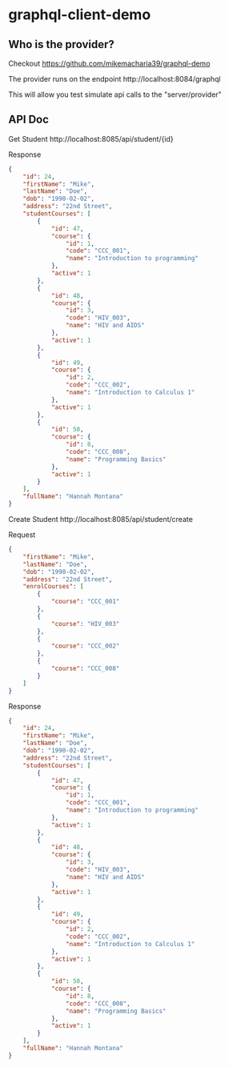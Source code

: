 # graphql-client-demo

## Who is the provider?
Checkout https://github.com/mikemacharia39/graphql-demo

The provider runs on the endpoint http://localhost:8084/graphql

This will allow you test simulate api calls to the "server/provider"

## API Doc

Get Student
http://localhost:8085/api/student/{id}

Response
````json
{
    "id": 24,
    "firstName": "Mike",
    "lastName": "Doe",
    "dob": "1990-02-02",
    "address": "22nd Street",
    "studentCourses": [
        {
            "id": 47,
            "course": {
                "id": 1,
                "code": "CCC_001",
                "name": "Introduction to programming"
            },
            "active": 1
        },
        {
            "id": 48,
            "course": {
                "id": 3,
                "code": "HIV_003",
                "name": "HIV and AIDS"
            },
            "active": 1
        },
        {
            "id": 49,
            "course": {
                "id": 2,
                "code": "CCC_002",
                "name": "Introduction to Calculus 1"
            },
            "active": 1
        },
        {
            "id": 50,
            "course": {
                "id": 8,
                "code": "CCC_008",
                "name": "Programming Basics"
            },
            "active": 1
        }
    ],
    "fullName": "Hannah Montana"
}
````

Create Student
http://localhost:8085/api/student/create

Request
````json
{
    "firstName": "Mike",
    "lastName": "Doe",
    "dob": "1990-02-02",
    "address": "22nd Street",
    "enrolCourses": [
        {
            "course": "CCC_001"
        },
        {
            "course": "HIV_003"
        },
        {
            "course": "CCC_002"
        },
        {
            "course": "CCC_008"
        }
    ]
}
````

Response
````json
{
    "id": 24,
    "firstName": "Mike",
    "lastName": "Doe",
    "dob": "1990-02-02",
    "address": "22nd Street",
    "studentCourses": [
        {
            "id": 47,
            "course": {
                "id": 1,
                "code": "CCC_001",
                "name": "Introduction to programming"
            },
            "active": 1
        },
        {
            "id": 48,
            "course": {
                "id": 3,
                "code": "HIV_003",
                "name": "HIV and AIDS"
            },
            "active": 1
        },
        {
            "id": 49,
            "course": {
                "id": 2,
                "code": "CCC_002",
                "name": "Introduction to Calculus 1"
            },
            "active": 1
        },
        {
            "id": 50,
            "course": {
                "id": 8,
                "code": "CCC_008",
                "name": "Programming Basics"
            },
            "active": 1
        }
    ],
    "fullName": "Hannah Montana"
}
````
